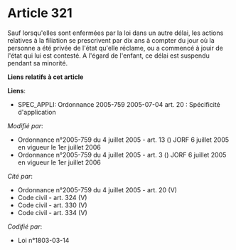 # Article 321

Sauf lorsqu'elles sont enfermées par la loi dans un autre délai, les actions relatives à la filiation se prescrivent par dix
ans à compter du jour où la personne a été privée de l'état qu'elle réclame, ou a commencé à jouir de l'état qui lui est
contesté. A l'égard de l'enfant, ce délai est suspendu pendant sa minorité.

**Liens relatifs à cet article**

**Liens**:

  - SPEC_APPLI: Ordonnance 2005-759 2005-07-04 art. 20 : Spécificité d'application

_Modifié par_:

  - Ordonnance n°2005-759 du 4 juillet 2005 - art. 13 () JORF 6 juillet 2005 en vigueur le 1er juillet 2006
  - Ordonnance n°2005-759 du 4 juillet 2005 - art. 3 () JORF 6 juillet 2005 en vigueur le 1er juillet 2006

_Cité par_:

  - Ordonnance n°2005-759 du 4 juillet 2005 - art. 20 (V)
  - Code civil - art. 324 (V)
  - Code civil - art. 330 (V)
  - Code civil - art. 334 (V)

_Codifié par_:

  - Loi n°1803-03-14
